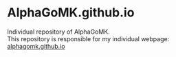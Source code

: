 # AlphaGoMK.github.io
Individual repository of AlphaGoMK.  
This repository is responsible for my individual webpage: [alphagomk.github.io](https://alphagomk.github.io)  
